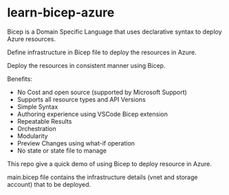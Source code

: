 # learn-bicep-azure

Bicep is a Domain Specific Language that uses declarative syntax to deploy Azure resources.

Define infrastructure in Bicep file to deploy the resources in Azure.

Deploy the resources in consistent manner using Bicep.

Benefits:

- No Cost and open source (supported by Microsoft Support)
- Supports all resource types and API Versions
- Simple Syntax
- Authoring experience using VSCode Bicep extension
- Repeatable Results
- Orchestration
- Modularity
- Preview Changes using what-if operation
- No state or state file to manage

This repo give a quick demo of using Bicep to deploy resource in Azure.

main.bicep file contains the infrastructure details (vnet and storage account) that to be deployed.

